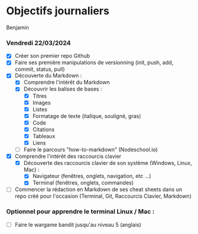 # Objectifs journaliers

Benjamin

### Vendredi 22/03/2024

- [X] Créer son premier repo Github
- [X] Faire ses première manipulations de versionning (init, push, add, commit, status, pull)
- [X] Découverte du Markdown :
  - [X] Comprendre l'intérêt du Markdown
  - [X] Découvrir les balises de bases :
    - [X] Titres
    - [X] Images
    - [X] Listes
    - [X] Formatage de texte (italique, souligné, gras)
    - [X] Code
    - [X] Citations
    - [X] Tableaux
    - [X] Liens
  - [ ] Faire le parcours "how-to-markdown" (Nodeschool.io)
- [X] Comprendre l'intérêt des raccourcis clavier
  - [X] Découverte des raccourcis clavier de son système (Windows, Linux, Mac) :
    - [X] Navigateur (fenêtres, onglets, navigation, etc …)
    - [X] Terminal (fenêtres, onglets, commandes)
- [ ] Commencer la rédaction en Markdown de ses cheat sheets dans un repo créé pour l'occasion (Terminal, Git, Raccourcis Clavier, Markdown)

### Optionnel pour apprendre le terminal Linux / Mac :

- [ ] Faire le wargame bandit jusqu'au niveau 5 (anglais)
